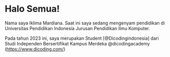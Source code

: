 # Halo Semua!  

Nama saya Iklima Mardiana. Saat ini saya sedang mengenyam pendidikan di Universitas Pendidikan Indonesia Jurusan Pendidikan Ilmu Komputer.

Pada tahun 2023 ini, saya merupakan Student [@Dicodingindonesia] dari Studi Independen Bersertifikat Kampus Merdeka @dicodingacademy (https://www.dicoding.com/) 
